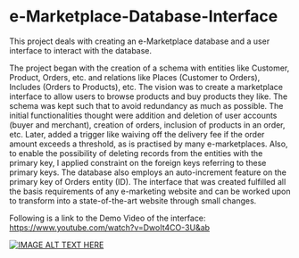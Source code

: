 # e-Marketplace-Database-Interface
This project deals with creating an e-Marketplace database and a user interface to interact with the database.

The project began with the creation of a schema with entities like Customer, Product, Orders, etc. and relations like Places (Customer to Orders), Includes 
(Orders to Products), etc. The vision was to create a marketplace interface to allow users to browse products and buy products they like. The schema was kept
such that to avoid redundancy as much as possible. The initial functionalities thought were addition and deletion of user accounts (buyer and merchant), creation of 
orders, inclusion of products in an order, etc. Later, added a trigger like waiving off the delivery fee if the order amount exceeds a 
threshold, as is practised by many e-marketplaces. Also, to enable the possibility of deleting records from 
the entities with the primary key, I applied constraint on the foreign keys referring to these primary keys. The database also employs an auto-increment feature on 
the primary key of Orders entity (ID). The interface that was created fulfilled all the basis requirements of any e-marketing website and can be worked upon to transform 
into a state-of-the-art website through small changes.

Following is a link to the Demo Video of the interface:
https://www.youtube.com/watch?v=DwoIt4CO-3U&ab

[![IMAGE ALT TEXT HERE](https://img.youtube.com/vi/YOUTUBE_VIDEO_ID_HERE/0.jpg)](https://www.youtube.com/watch?v=DwoIt4CO-3U&ab)

